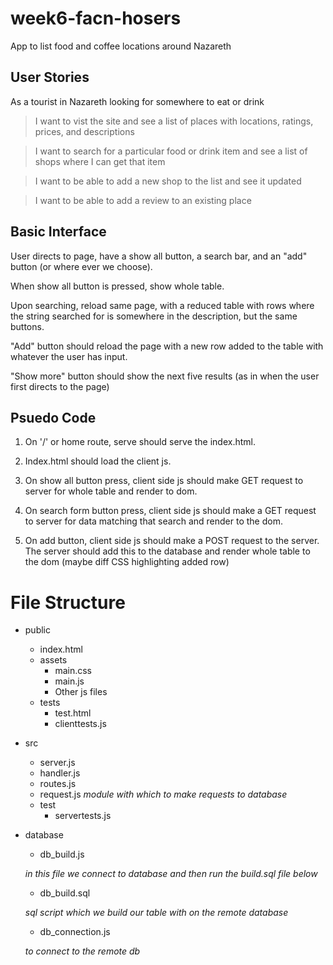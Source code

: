 # week6-facn-hosers
App to list food and coffee locations around Nazareth

## User Stories
As a tourist in Nazareth looking for somewhere to eat or drink
> I want to vist the site and see a list of places with locations, ratings, prices, and descriptions

> I want to search for a particular food or drink item and see a list of shops where I can get that item

> I want to be able to add a new shop to the list and see it updated

> I want to be able to add a review to an existing place

## Basic Interface

User directs to page, have a show all button, a search bar, and an "add" button (or where ever we choose).

When show all button is pressed, show whole table.

Upon searching, reload same page, with a reduced table with rows where the string searched for is somewhere in the description, but the same buttons.

"Add" button should reload the page with a new row added to the table with whatever the user has input.

"Show more" button should show the next five results (as in when the user first directs to the page)

## Psuedo Code

1. On '/' or home route, serve should serve the index.html.

2. Index.html should load the client js.

3. On show all button press, client side js should make GET request to server for whole table and render to dom.

4. On search form button press, client side js should make a GET request to server for data matching that search and render to the dom.

5. On add button, client side js should make a POST request to the server. The server should add this to the database and render whole table to the dom (maybe diff CSS highlighting added row)

# File Structure

- public
  - index.html
  - assets
    - main.css
    - main.js
    - Other js files
  - tests
    - test.html
    - clienttests.js
- src
  - server.js
  - handler.js
  - routes.js
  - request.js *module with which to make requests to database*
  - test
    - servertests.js
- database
  - db_build.js

  *in this file we connect to database and then run the build.sql file below*
  - db_build.sql

  *sql script which we build our table with on the remote database*
  - db_connection.js

  *to connect to the remote db*
